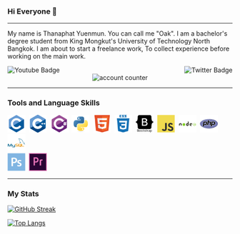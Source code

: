 ### Hi Everyone 👋
------------------

My name is Thanaphat Yuenmun. You can call me "Oak".
I am a bachelor's degree student from King Mongkut's University of Technology North Bangkok.
I am about to start a freelance work, To collect experience before working on the main work.


<div id="badges" align="center">
  <a href="https://www.youtube.com/channel/UCY1mkqOstzIspSkeH26RFNw" target="_blank">
    <img src="https://img.shields.io/badge/YouTube-red?style=for-the-badge&logo=youtube&logoColor=white" alt="Youtube Badge"/ align="left">
  </a>
  <a href="https://twitter.com/richlanu_">
    <img src="https://img.shields.io/badge/Twitter-blue?style=for-the-badge&logo=twitter&logoColor=white" alt="Twitter Badge"/ align="right">
  </a>
  <br>
  <img src="https://komarev.com/ghpvc/?username=rechelyn-o6477&style=flat-square&color=blue" alt="account counter"/>
</div>

---

### Tools and Language Skills

<div>
  <img src="https://github.com/devicons/devicon/blob/master/icons/c/c-original.svg" title="C" alt="C" width="40" height="40"/>&nbsp;
  <img src="https://github.com/devicons/devicon/blob/master/icons/cplusplus/cplusplus-original.svg" title="CPP" alt="CPP" width="40" height="40"/>&nbsp;
  <img src="https://github.com/devicons/devicon/blob/master/icons/csharp/csharp-original.svg" title="CSharp" alt="CSharp" width="40" height="40"/>&nbsp;
  <img src="https://github.com/devicons/devicon/blob/master/icons/python/python-original.svg" title="Python" alt="Python" width="40" height="40"/>&nbsp;
  <img src="https://github.com/devicons/devicon/blob/master/icons/html5/html5-original.svg" title="HTML5" alt="HTML" width="40" height="40"/>&nbsp;
  <img src="https://github.com/devicons/devicon/blob/master/icons/css3/css3-plain-wordmark.svg"  title="CSS3" alt="CSS" width="40" height="40"/>&nbsp;
  <img src="https://github.com/devicons/devicon/blob/master/icons/bootstrap/bootstrap-plain-wordmark.svg"  title="Bootstrap" alt="Bootstrap" width="40" height="40"/>&nbsp;
  <img src="https://github.com/devicons/devicon/blob/master/icons/javascript/javascript-original.svg" title="JavaScript" alt="JavaScript" width="40" height="40"/>&nbsp;
  <img src="https://github.com/devicons/devicon/blob/master/icons/nodejs/nodejs-original-wordmark.svg" title="NodeJS" alt="NodeJS" width="40" height="40"/>&nbsp;
  <img src="https://github.com/devicons/devicon/blob/master/icons/php/php-original.svg" title="PHP"  alt="PHP" width="40" height="40"/>&nbsp;
  <img src="https://github.com/devicons/devicon/blob/master/icons/mysql/mysql-original-wordmark.svg" title="MySQL"  alt="MySQL" width="40" height="40"/>&nbsp;
</div>

<div>
  <img src="https://github.com/devicons/devicon/blob/master/icons/photoshop/photoshop-plain.svg" title="Photoshop" alt="Photoshop" width="40" height="40"/>&nbsp;
  <img src="https://github.com/devicons/devicon/blob/master/icons/premierepro/premierepro-original.svg" title="PremierePro" alt="PremierePro" width="40" height="40"/>&nbsp;
</div>

---

### My Stats

  [![GitHub Streak](http://github-readme-streak-stats.herokuapp.com?user=rechelyn-o6477&theme=dark&background=000000)](https://git.io/streak-stats)

  [![Top Langs](https://github-readme-stats.vercel.app/api/top-langs/?username=rechelyn-o6477&layout=compact&theme=vision-friendly-dark)](https://github.com/anuraghazra/github-readme-stats)

